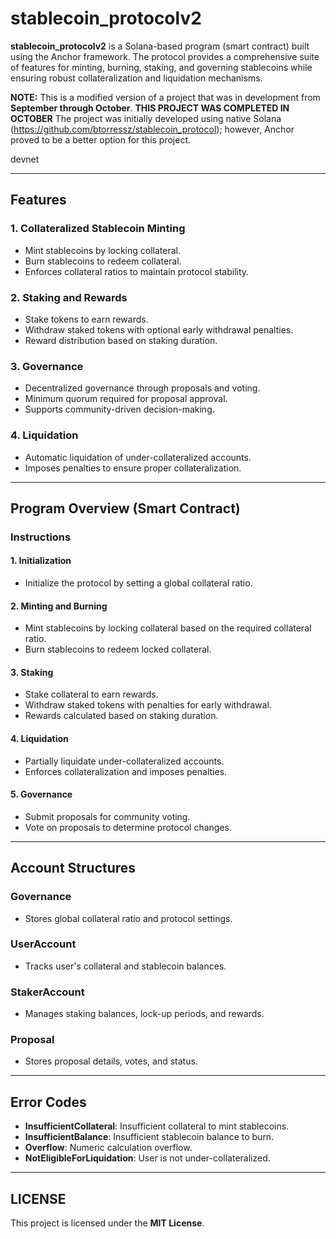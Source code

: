 # stablecoin_protocolv2

**stablecoin_protocolv2** is a Solana-based program (smart contract) built using the Anchor framework. The protocol provides a comprehensive suite of features for minting, burning, staking, and governing stablecoins while ensuring robust collateralization and liquidation mechanisms.

**NOTE:** This is a modified version of a project that was in development from **September through October**. 
**THIS PROJECT WAS COMPLETED IN OCTOBER**
The project was initially developed using native Solana (https://github.com/btorressz/stablecoin_protocol); however, Anchor proved to be a better option for this project.

devnet

---

## Features

### 1. Collateralized Stablecoin Minting
- Mint stablecoins by locking collateral.
- Burn stablecoins to redeem collateral.
- Enforces collateral ratios to maintain protocol stability.

### 2. Staking and Rewards
- Stake tokens to earn rewards.
- Withdraw staked tokens with optional early withdrawal penalties.
- Reward distribution based on staking duration.

### 3. Governance
- Decentralized governance through proposals and voting.
- Minimum quorum required for proposal approval.
- Supports community-driven decision-making.

### 4. Liquidation
- Automatic liquidation of under-collateralized accounts.
- Imposes penalties to ensure proper collateralization.

---

## Program Overview (Smart Contract)

### Instructions

#### 1. Initialization
- Initialize the protocol by setting a global collateral ratio.

#### 2. Minting and Burning
- Mint stablecoins by locking collateral based on the required collateral ratio.
- Burn stablecoins to redeem locked collateral.

#### 3. Staking
- Stake collateral to earn rewards.
- Withdraw staked tokens with penalties for early withdrawal.
- Rewards calculated based on staking duration.

#### 4. Liquidation
- Partially liquidate under-collateralized accounts.
- Enforces collateralization and imposes penalties.

#### 5. Governance
- Submit proposals for community voting.
- Vote on proposals to determine protocol changes.

---

## Account Structures

### Governance
- Stores global collateral ratio and protocol settings.

### UserAccount
- Tracks user's collateral and stablecoin balances.

### StakerAccount
- Manages staking balances, lock-up periods, and rewards.

### Proposal
- Stores proposal details, votes, and status.

---

## Error Codes

- **InsufficientCollateral**: Insufficient collateral to mint stablecoins.
- **InsufficientBalance**: Insufficient stablecoin balance to burn.
- **Overflow**: Numeric calculation overflow.
- **NotEligibleForLiquidation**: User is not under-collateralized.

---

## LICENSE

This project is licensed under the **MIT License**.
